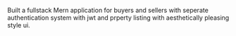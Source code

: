 Built a fullstack Mern application for buyers and sellers with seperate authentication system with jwt and prperty listing with aesthetically pleasing style ui.
